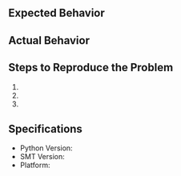 ## Expected Behavior


## Actual Behavior


## Steps to Reproduce the Problem

  1.
  2.
  3.

## Specifications

  - Python Version:
  - SMT Version:
  - Platform:
